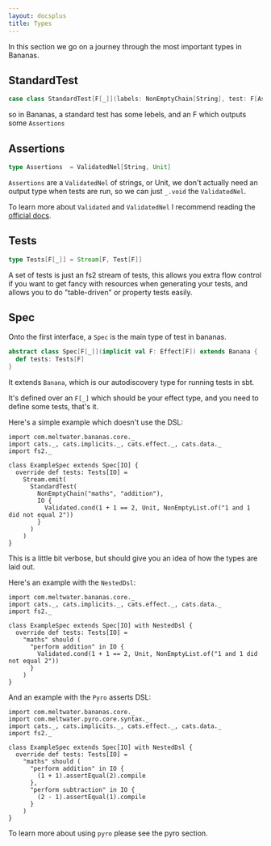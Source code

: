 ```yaml
---
layout: docsplus
title: Types
---
```


In this section we go on a journey through the most important types in Bananas.

## StandardTest

```scala
case class StandardTest[F[_]](labels: NonEmptyChain[String], test: F[Assertions])
```

so in Bananas, a standard test has some lebels, and an F which outputs some `Assertions`

## Assertions

```scala
type Assertions  = ValidatedNel[String, Unit]
```

`Assertions` are a `ValidatedNel` of strings, or Unit, we don't actually need an output type when tests are run, so we can just `_.void` the `ValidatedNel`.

To learn more about `Validated` and `ValidatedNel` I recommend reading the [official docs](https://typelevel.org/cats/datatypes/validated.html).

## Tests

```scala
type Tests[F[_]] = Stream[F, Test[F]]
```

A set of tests is just an fs2 stream of tests, this allows you extra flow control if you want to get fancy with resources when generating your tests, and allows you to do "table-driven" or property tests easily.

## Spec

Onto the first interface, a `Spec` is the main type of test in bananas.

```scala
abstract class Spec[F[_]](implicit val F: Effect[F]) extends Banana {
  def tests: Tests[F]
}
```

It extends `Banana`, which is our autodiscovery type for running tests in sbt.

It's defined over an `F[_]` which should be your effect type, and you need to define some tests, that's it.

Here's a simple example which doesn't use the DSL:

```tut:reset
import com.meltwater.bananas.core._
import cats._, cats.implicits._, cats.effect._, cats.data._
import fs2._

class ExampleSpec extends Spec[IO] {
  override def tests: Tests[IO] =
    Stream.emit(
      StandardTest(
        NonEmptyChain("maths", "addition"),
        IO {
          Validated.cond(1 + 1 == 2, Unit, NonEmptyList.of("1 and 1 did not equal 2"))
        }
      )
    )
}
```

This is a little bit verbose, but should give you an idea of how the types are laid out.

Here's an example with the `NestedDsl`:

```tut:reset
import com.meltwater.bananas.core._
import cats._, cats.implicits._, cats.effect._, cats.data._
import fs2._

class ExampleSpec extends Spec[IO] with NestedDsl {
  override def tests: Tests[IO] =
    "maths" should (
      "perform addition" in IO {
        Validated.cond(1 + 1 == 2, Unit, NonEmptyList.of("1 and 1 did not equal 2"))
      }
    )
}
```

And an example with the `Pyro` asserts DSL:

```tut:reset
import com.meltwater.bananas.core._
import com.meltwater.pyro.core.syntax._
import cats._, cats.implicits._, cats.effect._, cats.data._
import fs2._

class ExampleSpec extends Spec[IO] with NestedDsl {
  override def tests: Tests[IO] =
    "maths" should (
      "perform addition" in IO {
        (1 + 1).assertEqual(2).compile
      },
      "perform subtraction" in IO {
        (2 - 1).assertEqual(1).compile
      }
    )
}
```

To learn more about using `pyro` please see the pyro section.

